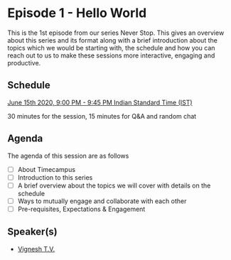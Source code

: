 # Episode 1 - Hello World

This is the 1st episode from our series Never Stop. This gives an overview about this series and its format along with a brief introduction about the topics which we would be starting with, the schedule and how you can reach out to us to make these sessions more interactive, engaging and productive.

## Schedule

[June 15th 2020, 9:00 PM - 9:45 PM Indian Standard Time (IST)](https://calendar.google.com/event?action=TEMPLATE&tmeid=M2xpOXFjZjNoa2Y0bzJqcmhmYWtwaDMwN2sgdGltZWNhbXB1cy5jb21fM2hxNHB0a3MwbGUycm5kMGowMW82MDE0YWdAZw&tmsrc=timecampus.com_3hq4ptks0le2rnd0j01o6014ag%40group.calendar.google.com)

30 minutes for the session, 15 minutes for Q&A and random chat

## Agenda

The agenda of this session are as follows

- [ ] About Timecampus
- [ ] Introduction to this series
- [ ] A brief overview about the topics we will cover with details on the schedule
- [ ] Ways to mutually engage and collaborate with each other
- [ ] Pre-requisites, Expectations & Engagement

## Speaker(s)

- [Vignesh T.V.](http://tvvignesh.com/)